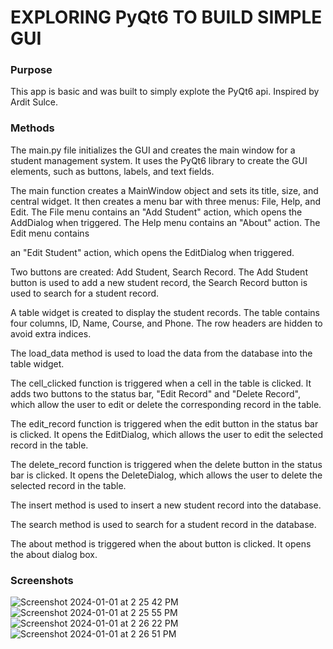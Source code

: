 # EXPLORING PyQt6 TO BUILD SIMPLE GUI

### Purpose
This app is basic and was built to simply explote the PyQt6 api.
Inspired by Ardit Sulce.

### Methods
The main.py file initializes the GUI and creates the main window for a student management system. It uses the PyQt6 library to create the GUI elements, such as buttons, labels, and text fields.

The main function creates a MainWindow object and sets its title, size, and central widget. It then creates a menu bar with three menus: File, Help, and Edit. The File menu contains an "Add Student" action, which opens the AddDialog when triggered. The Help menu contains an "About" action. The Edit menu contains 

an "Edit Student" action, which opens the EditDialog when triggered.

Two buttons are created: Add Student, Search Record. The Add Student button is used to add a new student record, the Search Record button is used to search for a student record.

A table widget is created to display the student records. The table contains four columns, ID, Name, Course, and Phone. The row headers are hidden to avoid extra indices.

The load_data method is used to load the data from the database into the table widget.

The cell_clicked function is triggered when a cell in the table is clicked. It adds two buttons to the status bar, "Edit Record" and "Delete Record", which allow the user to edit or delete the corresponding record in the table.

The edit_record function is triggered when the edit button in the status bar is clicked. It opens the EditDialog, which allows the user to edit the selected record in the table.

The delete_record function is triggered when the delete button in the status bar is clicked. It opens the DeleteDialog, which allows the user to delete the selected record in the table.

The insert method is used to insert a new student record into the database.

The search method is used to search for a student record in the database.

The about method is triggered when the about button is clicked. It opens the about dialog box.

### Screenshots
![Screenshot 2024-01-01 at 2 25 42 PM](https://github.com/LearnFL/proj-python-gui-student-management/assets/86169204/6aed145b-04b1-458c-b5ec-5b896b494277)
![Screenshot 2024-01-01 at 2 25 55 PM](https://github.com/LearnFL/proj-python-gui-student-management/assets/86169204/9423ece2-9abd-4c87-8b9b-0a9bdf7afb8e)
![Screenshot 2024-01-01 at 2 26 22 PM](https://github.com/LearnFL/proj-python-gui-student-management/assets/86169204/6658be8c-176b-4493-bf1a-2737a416eb6e)
![Screenshot 2024-01-01 at 2 26 51 PM](https://github.com/LearnFL/proj-python-gui-student-management/assets/86169204/1946b898-1503-4d26-9b73-6e108bfc8f56)
